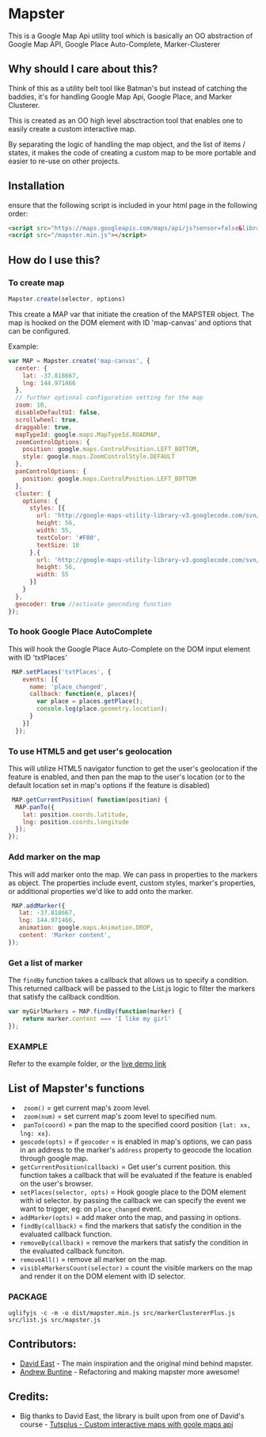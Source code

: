 # Mapster
This is a Google Map Api utility tool which is basically an OO abstraction of Google Map API, Google Place Auto-Complete, Marker-Clusterer

## Why should I care about this?
Think of this as a utility belt tool like Batman's but instead of catching the baddies, it's for handling Google Map Api, Google Place, and Marker Clusterer.

This is created as an OO high level absctraction tool that enables one to easily create a custom interactive map. 

By separating the logic of handling the map object, and the list of items / states, it makes the code of creating a custom map to be more portable and easier to re-use on other projects.

## Installation
ensure that the following script is included in your html page in the following order:
 ``` html
 <script src="https://maps.googleapis.com/maps/api/js?sensor=false&libraries=places"></script> // Google map api with Google Place library enabled.
 <script src="/mapster.min.js"></script>
```

## How do I use this?

### To create map
``` javascript
Mapster.create(selector, options)
```

This create a MAP var that initiate the creation of the MAPSTER object. The map is hooked on the DOM element with ID 'map-canvas' and options that can be configured. 

Example:
``` javascript
var MAP = Mapster.create('map-canvas', {
  center: {
    lat: -37.818667,
    lng: 144.971466
  },
  // further optional configuration setting for the map
  zoom: 10,
  disableDefaultUI: false,
  scrollwheel: true,
  draggable: true,
  mapTypeId: google.maps.MapTypeId.ROADMAP,
  zoomControlOptions: {
    position: google.maps.ControlPosition.LEFT_BOTTOM,
    style: google.maps.ZoomControlStyle.DEFAULT
  },
  panControlOptions: {
    position: google.maps.ControlPosition.LEFT_BOTTOM
  },
  cluster: {
    options: {
      styles: [{
        url: 'http://google-maps-utility-library-v3.googlecode.com/svn/trunk/markerclusterer/images/m2.png',
        height: 56,
        width: 55,
        textColor: '#F00',
        textSize: 18
      },{
        url: 'http://google-maps-utility-library-v3.googlecode.com/svn/trunk/markerclusterer/images/m1.png',
        height: 56,
        width: 55
      }]
    }
  },
  geocoder: true //activate geocoding function
});
```

### To hook Google Place AutoComplete
This will hook the Google Place Auto-Complete on the DOM input element with ID 'txtPlaces'
``` javascript
 MAP.setPlaces('txtPlaces', {
    events: [{
      name: 'place_changed',
      callback: function(e, places){
        var place = places.getPlace();
        console.log(place.geometry.location);
      }
    }]
  });
```

### To use HTML5 and get user's geolocation
This will utilize HTML5 navigator function to get the user's geolocation if the feature is enabled, and then pan the map to the user's location (or to the default location set in map's options if the feature is disabled)
```javascript
 MAP.getCurrentPosition( function(position) {
  MAP.panTo({
    lat: position.coords.latitude,
    lng: position.coords.longitude
  });
});
```
### Add marker on the map
This will add marker onto the map. We can pass in properties to the markers as object. The properties include event, custom styles, marker's properties, or additional properties we'd like to add onto the marker.
```javascript
 MAP.addMarker({
   lat: -37.818667,
   lng: 144.971466,
   animation: google.maps.Animation.DROP,
   content: 'Marker content',
});
```
### Get a list of marker 
The ```findBy``` function takes a callback that allows us to specify a condition. This returned callback will be passed to the List.js logic to filter the markers that satisfy the callback condition.
```javascript
var myGirlMarkers = MAP.findBy(function(marker) { 
    return marker.content === 'I like my girl'
});
```

### EXAMPLE
Refer to the example folder, or the [live demo link](http://jayzz55.github.io/mapster)

## List of Mapster's functions
* ``` zoom()``` = get current map's zoom level.
*  ``` zoom(num)``` = set current map's zoom level to specified num.
*  ``` panTo(coord)``` = pan the map to the specified coord position ```{lat: xx, lng: xx}```.
*  ```geocode(opts)``` = if ```geocoder``` = is enabled in map's options, we can pass in an address to the marker's ```address``` property to geocode the location through google map.
*  ```getCurrentPosition(callback)``` = Get user's current position. this function takes a callback that will be evaluated if the feature is enabled on the user's browser.
*  ```setPlaces(selector, opts)``` = Hook google place to the DOM element with id selector. by passing the callback we can specify the event we want to trigger, eg: on ```place_changed``` event.
*  ```addMarker(opts)``` = add maker onto the map, and passing in options.
*  ```findBy(callback)``` = find the markers that satisfy the condition in the evaluated callback function.
*  ```removeBy(callback)``` = remove the markers that satisfy the condition in the evaluated callback funciton.
*  ```removeAll()``` = remove all marker on the map.
*  ```visibleMarkersCount(selector)``` = count the visible markers on the map and render it on the DOM element with ID selector.

### PACKAGE
```
uglifyjs -c -m -o dist/mapster.min.js src/markerClustererPlus.js src/list.js src/mapster.js
```

## Contributors:
* [David East](https://github.com/davideast) - The main inspiration and the original mind behind mapster.
* [Andrew Buntine](https://github.com/buntine) - Refactoring and making mapster more awesome!

## Credits:
* Big thanks to David East, the library is built upon from one of David's course - [Tutsplus - Custom interactive maps with goole maps api](https://code.tutsplus.com/courses/custom-interactive-maps-with-the-google-maps-api)
